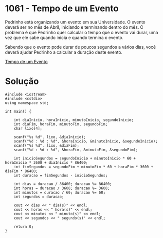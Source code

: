 # 1061 - Tempo de um Evento

Pedrinho está organizando um evento em sua Universidade. O evento deverá ser no mês de Abril, iniciando e terminando dentro do mês. O problema é que Pedrinho quer calcular o tempo que o evento vai durar, uma vez que ele sabe quando inicia e quando termina o evento.

Sabendo que o evento pode durar de poucos segundos a vários dias, você deverá ajudar Pedrinho a calcular a duração deste evento.

[Tempo de um Evento](https://www.beecrowd.com.br/judge/pt/problems/view/1061)

# Solução
```
#include <iostream>
#include <cstdio>
using namespace std;
 
int main() {
 
    int diaInicio, horaInicio, minutoInicio, segundoInicio;
    int diaFim, horaFim, minutoFim, segundoFim;
    char lixo[4];
    
    scanf("%s %d", lixo, &diaInicio);
    scanf("%d : %d : %d", &horaInicio, &minutoInicio, &segundoInicio);
    scanf("%s %d", lixo, &diaFim);
    scanf("%d : %d : %d", &horaFim, &minutoFim, &segundoFim);
    
    int inicioSegundos = segundoInicio + minutoInicio * 60 + horaInicio * 3600 + diaInicio * 86400;
    int fimSegundos = segundoFim + minutoFim * 60 + horaFim * 3600 + diaFim * 86400;
    int duracao = fimSegundos - inicioSegundos; 
    
    int dias = duracao / 86400; duracao %= 86400;
    int horas = duracao / 3600; duracao %= 3600;
    int minutos = duracao / 60; duracao %= 60;
    int segundos = duracao;
    
    cout << dias << " dia(s)" << endl;
    cout << horas << " hora(s)" << endl;
    cout << minutos << " minuto(s)" << endl;
    cout << segundos << " segundo(s)" << endl;
 
    return 0;
}
```
